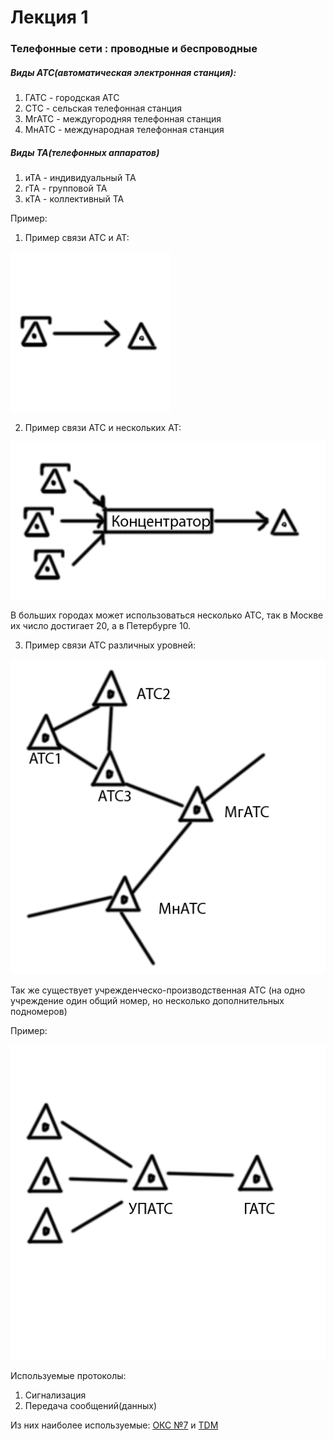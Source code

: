 # Лекция 1

### Телефонные сети : проводные и беспроводные

##### Виды АТС(автоматическая электронная станция):
1. ГАТС - городская АТС
2. СТС - сельская телефонная станция
3. МгАТС - междугородняя телефонная станция
4. МнАТС - международная телефонная станция

##### Виды ТА(телефонных аппаратов)
1. иТА - индивидуальный ТА
2. гТА - групповой ТА
3. кТА - коллективный ТА

Пример:

1. Пример связи АТС и АТ:

![alt text](https://raw.githubusercontent.com/krasnotsvetov/Networks_course/master/Images/1_1.png)

2. Пример связи АТС и нескольких АТ:

![alt text](https://raw.githubusercontent.com/krasnotsvetov/Networks_course/master/Images/1_2.png)

В больших городах может использоваться несколько АТС, так в Москве их число достигает 20, а в Петербурге 10.

3. Пример связи АТС различных уровней:

![alt text](https://raw.githubusercontent.com/krasnotsvetov/Networks_course/master/Images/1_3.png)


Так же существует учрежденческо-производственная АТС (на одно учреждение один общий номер, но несколько дополнительных подномеров)

Пример:

![alt text](https://raw.githubusercontent.com/krasnotsvetov/Networks_course/master/Images/1_4.png)

Используемые протоколы:
1. Сигнализация
2. Передача сообщений(данных)

Из них наиболее используемые: [ОКС №7](https://ru.wikipedia.org/wiki/ОКС-7) и [TDM](https://ru.wikipedia.org/wiki/Мультиплексирование_с_разделением_по_времени)
